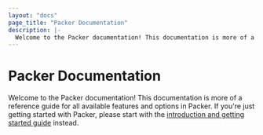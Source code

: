 ```yaml
---
layout: "docs"
page_title: "Packer Documentation"
description: |-
  Welcome to the Packer documentation! This documentation is more of a reference guide for all available features and options in Packer. If you're just getting started with Packer, please start with the introduction and getting started guide instead.
---
```


# Packer Documentation

Welcome to the Packer documentation! This documentation is more of a reference
guide for all available features and options in Packer. If you're just getting
started with Packer, please start with the
[introduction and getting started guide](/intro) instead.
